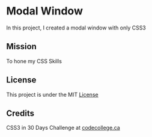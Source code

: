 # Modal Window


In this project, I created a modal window with only CSS3


## Mission

To hone my CSS Skills


## License

This project is under the MIT [License](#)


## Credits

CSS3 in 30 Days Challenge at [codecollege.ca](#)
